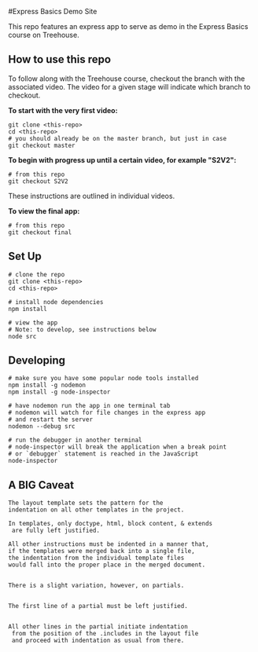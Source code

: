 #Express Basics Demo Site

This repo features an express app to serve as demo in the Express Basics course on Treehouse.

## How to use this repo
To follow along with the Treehouse course, checkout the branch with the associated video.  The video for a given stage will indicate which branch to checkout.

**To start with the very first video:**
```
git clone <this-repo>
cd <this-repo>
# you should already be on the master branch, but just in case
git checkout master
```

**To begin with progress up until a certain video, for example "S2V2":**
```
# from this repo
git checkout S2V2
```
These instructions are outlined in individual videos. 

**To view the final app:**
```
# from this repo
git checkout final
```

## Set Up
```
# clone the repo
git clone <this-repo>
cd <this-repo>

# install node dependencies
npm install

# view the app
# Note: to develop, see instructions below
node src
```

## Developing
```
# make sure you have some popular node tools installed
npm install -g nodemon
npm install -g node-inspector

# have nodemon run the app in one terminal tab
# nodemon will watch for file changes in the express app
# and restart the server
nodemon --debug src

# run the debugger in another terminal
# node-inspector will break the application when a break point
# or `debugger` statement is reached in the JavaScript
node-inspector
```
## A BIG Caveat
```
The layout template sets the pattern for the 
indentation on all other templates in the project.
 
In templates, only doctype, html, block content, & extends
 are fully left justified. 
 
All other instructions must be indented in a manner that, 
if the templates were merged back into a single file, 
the indentation from the individual template files 
would fall into the proper place in the merged document.
 

There is a slight variation, however, on partials.
 

The first line of a partial must be left justified.
 

All other lines in the partial initiate indentation
 from the position of the .includes in the layout file 
 and proceed with indentation as usual from there.


```